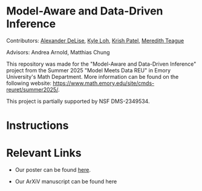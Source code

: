 # Model-Aware and Data-Driven Inference

Contributors: [Alexander DeLise](https://www.linkedin.com/in/alexanderdelise/), [Kyle Loh](https://www.linkedin.com/in/kyle-loh-a2a3272a9/), [Krish Patel](https://www.linkedin.com/in/krish-patel-1a8804224/), [Meredith Teague](https://www.linkedin.com/in/meredithcteague/)

Advisors: Andrea Arnold, Matthias Chung

This repository was made for the "Model-Aware and Data-Driven Inference" project from the Summer 2025 "Model Meets Data REU" in Emory University's Math Department. More information can be found on the following website: https://www.math.emory.edu/site/cmds-reuret/summer2025/.

This project is partially supported by NSF DMS-2349534. 


# Instructions



# Relevant Links
- Our poster can be found [here](https://drive.google.com/file/d/1kZ1RPy-E8zGCxs_8ntEbNDc42YKNFbQ0/view?usp=drive_link).

- Our ArXiV manuscript can be found here
